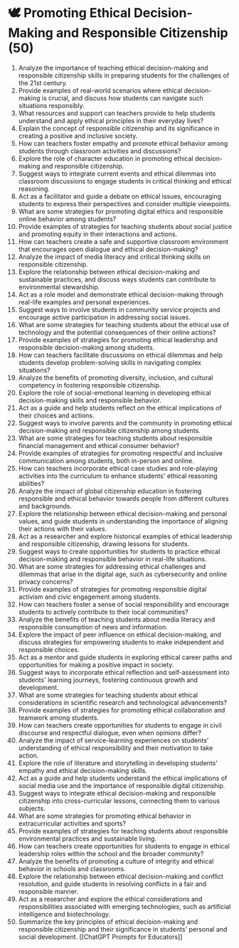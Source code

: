 ---
---

# 🕊️ Promoting Ethical Decision-Making and Responsible Citizenship (50)

1. Analyze the importance of teaching ethical decision-making and responsible citizenship skills in preparing students for the challenges of the 21st century.
2. Provide examples of real-world scenarios where ethical decision-making is crucial, and discuss how students can navigate such situations responsibly.
3. What resources and support can teachers provide to help students understand and apply ethical principles in their everyday lives?
4. Explain the concept of responsible citizenship and its significance in creating a positive and inclusive society.
5. How can teachers foster empathy and promote ethical behavior among students through classroom activities and discussions?
6. Explore the role of character education in promoting ethical decision-making and responsible citizenship.
7. Suggest ways to integrate current events and ethical dilemmas into classroom discussions to engage students in critical thinking and ethical reasoning.
8. Act as a facilitator and guide a debate on ethical issues, encouraging students to express their perspectives and consider multiple viewpoints.
9. What are some strategies for promoting digital ethics and responsible online behavior among students?
10. Provide examples of strategies for teaching students about social justice and promoting equity in their interactions and actions.
11. How can teachers create a safe and supportive classroom environment that encourages open dialogue and ethical decision-making?
12. Analyze the impact of media literacy and critical thinking skills on responsible citizenship.
13. Explore the relationship between ethical decision-making and sustainable practices, and discuss ways students can contribute to environmental stewardship.
14. Act as a role model and demonstrate ethical decision-making through real-life examples and personal experiences.
15. Suggest ways to involve students in community service projects and encourage active participation in addressing social issues.
16. What are some strategies for teaching students about the ethical use of technology and the potential consequences of their online actions?
17. Provide examples of strategies for promoting ethical leadership and responsible decision-making among students.
18. How can teachers facilitate discussions on ethical dilemmas and help students develop problem-solving skills in navigating complex situations?
19. Analyze the benefits of promoting diversity, inclusion, and cultural competency in fostering responsible citizenship.
20. Explore the role of social-emotional learning in developing ethical decision-making skills and responsible behavior.
21. Act as a guide and help students reflect on the ethical implications of their choices and actions.
22. Suggest ways to involve parents and the community in promoting ethical decision-making and responsible citizenship among students.
23. What are some strategies for teaching students about responsible financial management and ethical consumer behavior?
24. Provide examples of strategies for promoting respectful and inclusive communication among students, both in-person and online.
25. How can teachers incorporate ethical case studies and role-playing activities into the curriculum to enhance students' ethical reasoning abilities?
26. Analyze the impact of global citizenship education in fostering responsible and ethical behavior towards people from different cultures and backgrounds.
27. Explore the relationship between ethical decision-making and personal values, and guide students in understanding the importance of aligning their actions with their values.
28. Act as a researcher and explore historical examples of ethical leadership and responsible citizenship, drawing lessons for students.
29. Suggest ways to create opportunities for students to practice ethical decision-making and responsible behavior in real-life situations.
30. What are some strategies for addressing ethical challenges and dilemmas that arise in the digital age, such as cybersecurity and online privacy concerns?
31. Provide examples of strategies for promoting responsible digital activism and civic engagement among students.
32. How can teachers foster a sense of social responsibility and encourage students to actively contribute to their local communities?
33. Analyze the benefits of teaching students about media literacy and responsible consumption of news and information.
34. Explore the impact of peer influence on ethical decision-making, and discuss strategies for empowering students to make independent and responsible choices.
35. Act as a mentor and guide students in exploring ethical career paths and opportunities for making a positive impact in society.
36. Suggest ways to incorporate ethical reflection and self-assessment into students' learning journeys, fostering continuous growth and development.
37. What are some strategies for teaching students about ethical considerations in scientific research and technological advancements?
38. Provide examples of strategies for promoting ethical collaboration and teamwork among students.
39. How can teachers create opportunities for students to engage in civil discourse and respectful dialogue, even when opinions differ?
40. Analyze the impact of service-learning experiences on students' understanding of ethical responsibility and their motivation to take action.
41. Explore the role of literature and storytelling in developing students' empathy and ethical decision-making skills.
42. Act as a guide and help students understand the ethical implications of social media use and the importance of responsible digital citizenship.
43. Suggest ways to integrate ethical decision-making and responsible citizenship into cross-curricular lessons, connecting them to various subjects.
44. What are some strategies for promoting ethical behavior in extracurricular activities and sports?
45. Provide examples of strategies for teaching students about responsible environmental practices and sustainable living.
46. How can teachers create opportunities for students to engage in ethical leadership roles within the school and the broader community?
47. Analyze the benefits of promoting a culture of integrity and ethical behavior in schools and classrooms.
48. Explore the relationship between ethical decision-making and conflict resolution, and guide students in resolving conflicts in a fair and responsible manner.
49. Act as a researcher and explore the ethical considerations and responsibilities associated with emerging technologies, such as artificial intelligence and biotechnology.
50. Summarize the key principles of ethical decision-making and responsible citizenship and their significance in students' personal and social development.
[[ChatGPT Prompts for Educators]]